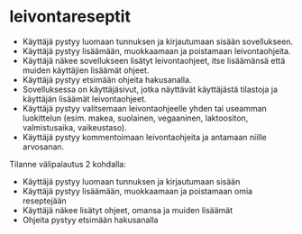 # leivontareseptit

* Käyttäjä pystyy luomaan tunnuksen ja kirjautumaan sisään sovellukseen.
* Käyttäjä pystyy lisäämään, muokkaamaan ja poistamaan leivontaohjeita.
* Käyttäjä näkee sovellukseen lisätyt leivontaohjeet, itse lisäämänsä että muiden käyttäjien lisäämät ohjeet.
* Käyttäjä pystyy etsimään ohjeita hakusanalla.
* Sovelluksessa on käyttäjäsivut, jotka näyttävät käyttäjästä tilastoja ja käyttäjän lisäämät leivontaohjeet.
* Käyttäjä pystyy valitsemaan leivontaohjeelle yhden tai useamman luokittelun (esim. makea, suolainen, vegaaninen, laktoositon, valmistusaika, vaikeustaso).
* Käyttäjä pystyy kommentoimaan leivontaohjeita ja antamaan niille arvosanan.


Tilanne välipalautus 2 kohdalla:
- Käyttäjä pystyy luomaan tunnuksen ja kirjautumaan sisään
- Käyttäjä pystyy lisäämään, muokkaamaan ja poistamaan omia reseptejään
- Käyttäjä näkee lisätyt ohjeet, omansa ja muiden lisäämät
- Ohjeita pystyy etsimään hakusanalla

